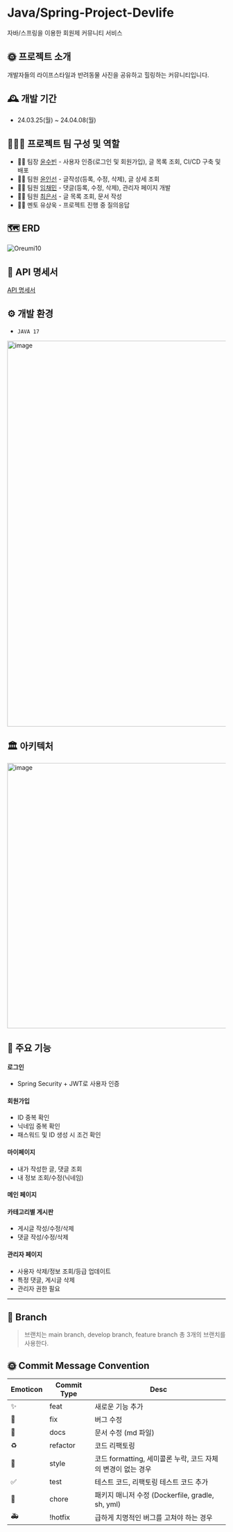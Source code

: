 # Java/Spring-Project-Devlife
자바/스프링을 이용한 회원제 커뮤니티 서비스


## 🌞 프로젝트 소개
개발자들의 라이프스타일과 반려동물 사진을 공유하고 힐링하는 커뮤니티입니다.

## 🕰 개발 기간
* 24.03.25(월) ~ 24.04.08(월)

## 👨‍👧‍👧 프로젝트 팀 구성 및 역할
- 👩‍💻 팀장 [윤수빈](https://github.com/soogoori) - 사용자 인증(로그인 및 회원가입), 글 목록 조회, CI/CD 구축 및 배포
- 👩‍💻 팀원 [윤인선](https://github.com/InseonYoon) - 글작성(등록, 수정, 삭제), 글 상세 조회  
- 👩‍💻 팀원 [임채민](https://github.com/cmleem) - 댓글(등록, 수정, 삭제), 관리자 페이지 개발
- 👩‍💻 팀원 [최은서](https://github.com/eundoechoi) - 글 목록 조회, 문서 작성
- 👨‍🔧 멘토 유상욱 - 프로젝트 진행 중 질의응답

## 🗺️ ERD
![Oreumi10](https://github.com/DevLife-F1I4/DevLife/assets/81796258/1f7cc4e0-ec48-4584-afe9-173d5892d68b)

## 📝 API 명세서
[API 명세서](https://www.notion.so/oreumi/API-b233c229b77a42df9b320de074333b84)


## ⚙ 개발 환경
- `JAVA 17`
<img width="890" alt="image" src="https://github.com/DevLife-F1I4/DevLife/assets/81796258/f39598c8-019a-4bfe-9856-aca5075128f4">

## 🏛️ 아키텍처 
<img width="612" alt="image" src="https://github.com/DevLife-F1I4/DevLife/assets/81796258/2782f4fe-b21f-4b70-8746-e343d1e9440f">

  
## 📍 주요 기능
#### 로그인
- Spring Security + JWT로 사용자 인증
#### 회원가입
- ID 중복 확인
- 닉네임 중복 확인
- 패스워드 및 ID 생성 시 조건 확인 
#### 마이페이지
- 내가 작성한 글, 댓글 조회
- 내 정보 조회/수정(닉네임)
#### 메인 페이지
#### 카테고리별 게시판
- 게시글 작성/수정/삭제
- 댓글 작성/수정/삭제
#### 관리자 페이지
- 사용자 삭제/정보 조회/등급 업데이트
- 특정 댓글, 게시글 삭제
- 관리자 권한 필요


------


## 🌈 Branch
> 브랜치는 main branch, develop branch, feature branch 총 3개의 브랜치를 사용한다.

## 🌞 Commit Message Convention
| Emoticon | Commit Type | Desc |
| --- | --- | --- |
| ✨ | feat | 새로운 기능 추가 |
| 🐛 | fix | 버그 수정 |
| 📝 | docs | 문서 수정 (md 파일) |
| ♻️ | refactor | 코드 리팩토링 |
| 💄 | style | 코드 formatting, 세미콜론 누락, 코드 자체의 변경이 없는 경우 |
| ✅ | test | 테스트 코드, 리팩토링 테스트 코드 추가 |
| 🚀 | chore | 패키지 매니저 수정 (Dockerfile, gradle, sh, yml) |
| 🚑 | !hotfix | 급하게 치명적인 버그를 고쳐야 하는 경우 |
